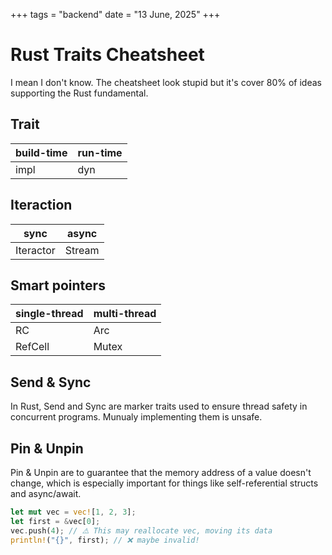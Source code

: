 +++
tags = "backend"
date = "13 June, 2025"
+++

# Rust Traits Cheatsheet

I mean I don't know. The cheatsheet look stupid but it's cover 80% of ideas supporting the Rust fundamental.

## Trait

| build-time | run-time |
| ---------- | -------- |
| impl       | dyn      |

## Iteraction

| sync      | async  |
| --------- | ------ |
| Iteractor | Stream |

## Smart pointers

| single-thread | multi-thread |
| ------------- | ------------ |
| RC            | Arc          |
| RefCell       | Mutex        |

## Send & Sync

In Rust, Send and Sync are marker traits used to ensure thread safety in concurrent programs. Munualy implementing them is unsafe.

## Pin & Unpin

Pin & Unpin are to guarantee that the memory address of a value doesn't change, which is especially important for things like self-referential structs and async/await.

```rust label="Example" group="move"
let mut vec = vec![1, 2, 3];
let first = &vec[0];
vec.push(4); // ⚠️ This may reallocate vec, moving its data
println!("{}", first); // ❌ maybe invalid!
```
